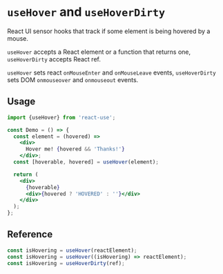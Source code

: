 # `useHover` and `useHoverDirty`

React UI sensor hooks that track if some element is being hovered
by a mouse.

`useHover` accepts a React element or a function that returns one,
`useHoverDirty` accepts React ref.

`useHover` sets react `onMouseEnter` and `onMouseLeave` events,
`useHoverDirty` sets DOM `onmouseover` and `onmouseout` events.


## Usage

```jsx
import {useHover} from 'react-use';

const Demo = () => {
  const element = (hovered) =>
    <div>
      Hover me! {hovered && 'Thanks!'}
    </div>;
  const [hoverable, hovered] = useHover(element);

  return (
    <div>
      {hoverable}
      <div>{hovered ? 'HOVERED' : ''}</div>
    </div>
  );
};
```


## Reference

```js
const isHovering = useHover(reactElement);
const isHovering = useHover((isHovering) => reactElement);
const isHovering = useHoverDirty(ref);
```
